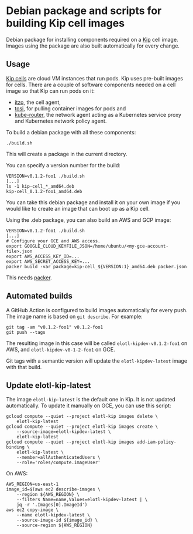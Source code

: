 # Debian package and scripts for building Kip cell images

Debian package for installing components required on a [Kip](https://github.com/elotl/kip) cell image. Images using the package are also built automatically for every change.

## Usage

[Kip cells](https://github.com/elotl/kip/blob/master/docs/cells.md) are cloud VM instances that run pods. Kip uses pre-built images for cells. There are a couple of software components needed on a cell image so that Kip can run pods on it:
* [itzo](https://github.com/elotl/itzo), the cell agent,
* [tosi](https://github.com/elotl/tosi), for pulling container images for pods and
* [kube-router](https://github.com/cloudnativelabs/kube-router), the network agent acting as a Kubernetes service proxy and Kubernetes network policy agent.

To build a debian package with all these components:

    ./build.sh

This will create a package in the current directory.

You can specify a version number for the build:

    VERSION=v0.1.2-foo1 ./build.sh
    [...]
    ls -1 kip-cell_*_amd64.deb
    kip-cell_0.1.2-foo1_amd64.deb

You can take this debian package and install it on your own image if you would like to create an image that can boot up as a Kip cell.

Using the .deb package, you can also build an AWS and GCP image:

    VERSION=v0.1.2-foo1 ./build.sh
    [...]
    # Configure your GCE and AWS access.
    export GOOGLE_CLOUD_KEYFILE_JSON=/home/ubuntu/<my-gce-account-file>.json
    export AWS_ACCESS_KEY_ID=...
    export AWS_SECRET_ACCESS_KEY=...
    packer build -var package=kip-cell_${VERSION:1}_amd64.deb packer.json

This needs [packer](https://www.packer.io/).

## Automated builds

A GitHub Action is configured to build images automatically for every push. The image name is based on `git describe`. For example:

    git tag -am "v0.1.2-foo1" v0.1.2-foo1
    git push --tags

The resulting image in this case will be called `elotl-kipdev-v0.1.2-foo1` on AWS, and `elotl-kipdev-v0-1-2-foo1` on GCE.

Git tags with a semantic version will update the `elotl-kipdev-latest` image with that build.

## Update elotl-kip-latest

The image `elotl-kip-latest` is the default one in Kip. It is not updated automatically. To update it manually on GCE, you can use this script:

    gcloud compute --quiet --project elotl-kip images delete \
        elotl-kip-latest
    gcloud compute --quiet --project elotl-kip images create \
        --source-image=elotl-kipdev-latest \
        elotl-kip-latest
    gcloud compute --quiet --project elotl-kip images add-iam-policy-binding \
        elotl-kip-latest \
        --member=allAuthenticatedUsers \
        --role='roles/compute.imageUser'

On AWS:

    AWS_REGION=us-east-1
    image_id=$(aws ec2 describe-images \
        --region ${AWS_REGION} \
        --filters Name=name,Values=elotl-kipdev-latest | \
        jq -r '.Images[0].ImageId')
    aws ec2 copy-image \
        --name elotl-kipdev-latest \
        --source-image-id ${image_id} \
        --source-region ${AWS_REGION}
